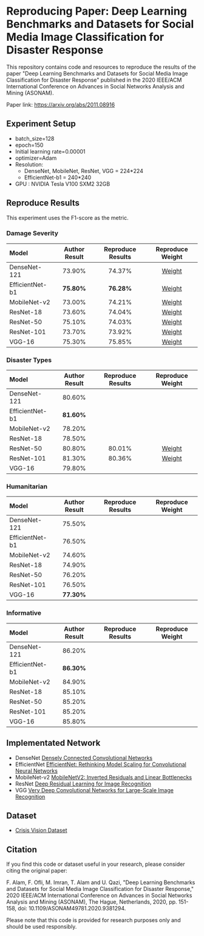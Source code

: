 # Reproducing Paper: Deep Learning Benchmarks and Datasets for Social Media Image Classification for Disaster Response

This repository contains code and resources to reproduce the results of the paper "Deep Learning Benchmarks and Datasets for Social Media Image Classification for Disaster Response" published in the 2020 IEEE/ACM International Conference on Advances in Social Networks Analysis and Mining (ASONAM).

Paper link: https://arxiv.org/abs/2011.08916

## Experiment Setup
* batch_size=128
* epoch=150
* Initial learning rate=0.00001
* optimizer=Adam
* Resolution:
  * DenseNet, MobileNet, ResNet, VGG = 224*224
  * EfficientNet-b1 = 240*240
* GPU : NVIDIA Tesla V100 SXM2 32GB

## Reproduce Results
This experiment uses the F1-score as the metric.
### Damage Severity
| Model | Author Result | Reproduce Results | Reproduce Weight |
| :--- | :---: | :---: | :---: |
| DenseNet-121 | 73.90% | 74.37% | [Weight](https://drive.google.com/file/d/1835HD82jzrExkVvtOv4zQ1HsqNVwZ_qq/view?usp=drive_link) |
| EfficientNet-b1 | **75.80%** | **76.28%** | [Weight](https://drive.google.com/file/d/177g_Cd9WTFJWcLkeKyz5oaGFAO1jZBlG/view?usp=drive_link) |
| MobileNet-v2 | 73.00% | 74.21% | [Weight](https://drive.google.com/file/d/17QBTqFKYuIpNYwfBW7NMaHkqtzszqCaT/view?usp=drive_link) |
| ResNet-18 | 73.60% | 74.04% | [Weight](https://drive.google.com/file/d/185Q999Qtx5bNYVd4U0hXdjlkL8TxZ8tL/view?usp=drive_link) |
| ResNet-50 | 75.10% | 74.03% | [Weight](https://drive.google.com/file/d/13OnkaqVtt4-iionca2wc64-SH2VBhW9F/view?usp=drive_link) |
| ResNet-101 | 73.70% | 73.92% | [Weight](https://drive.google.com/file/d/13TRGfziVfk3gaAMkpxuAvDHazSVtzSNu/view?usp=drive_link) |
| VGG-16 | 75.30% | 75.85% | [Weight](https://drive.google.com/file/d/184EGAcoR-JbA0M38vPq1rqDBTaUUjquu/view?usp=drive_link) |

### Disaster Types
| Model | Author Result | Reproduce Results | Reproduce Weight |
| :--- | :---: | :---: | :---: |
| DenseNet-121 | 80.60% |  |  |
| EfficientNet-b1 | **81.60%** |  |  |
| MobileNet-v2 | 78.20% |  |  |
| ResNet-18 | 78.50% |  |  |
| ResNet-50 | 80.80% | 80.01% | [Weight](https://drive.google.com/file/d/14D9qep_uEVkK_3fKS4SFdVo3JvRKw-TU/view?usp=drive_link) |
| ResNet-101 | 81.30% | 80.36% | [Weight](https://drive.google.com/file/d/149QLdx6IzY8VQad4vwLU2clvM5wSS0R2/view?usp=drive_link) |
| VGG-16 | 79.80% |  |  |

### Humanitarian
| Model | Author Result | Reproduce Results | Reproduce Weight |
| :--- | :---: | :---: | :---: |
| DenseNet-121 | 75.50% |  |  |
| EfficientNet-b1 | 76.50% |  |  |
| MobileNet-v2 | 74.60% |  |  |
| ResNet-18 | 74.90% |  |  |
| ResNet-50 | 76.20% |  |  |
| ResNet-101 | 76.50% |  |  |
| VGG-16 | **77.30%** |  |  |

### Informative
| Model | Author Result | Reproduce Results | Reproduce Weight |
| :--- | :---: | :---: | :---: |
| DenseNet-121 | 86.20% |  |  |
| EfficientNet-b1 | **86.30%** |  |  |
| MobileNet-v2 | 84.90% |  |  |
| ResNet-18 | 85.10% |  |  |
| ResNet-50 | 85.20% |  |  |
| ResNet-101 | 85.20% |  |  |
| VGG-16 | 85.80% |  |  |

## Implementated Network
* DenseNet      [Densely Connected Convolutional Networks](https://arxiv.org/abs/1608.06993v5)
* EfficientNet  [EfficientNet: Rethinking Model Scaling for Convolutional Neural Networks](https://arxiv.org/abs/1905.11946)
* MobileNet-v2  [MobileNetV2: Inverted Residuals and Linear Bottlenecks](https://arxiv.org/abs/1801.04381)
* ResNet        [Deep Residual Learning for Image Recognition](https://arxiv.org/abs/1512.03385v1)
* VGG           [Very Deep Convolutional Networks for Large-Scale Image Recognition](https://arxiv.org/abs/1409.1556v6)

## Dataset
* [Crisis Vision Dataset](https://crisisnlp.qcri.org/crisis-image-datasets-asonam20)

## Citation
If you find this code or dataset useful in your research, please consider citing the original paper:

F. Alam, F. Ofli, M. Imran, T. Alam and U. Qazi, "Deep Learning Benchmarks and Datasets for Social Media Image Classification for Disaster Response," 2020 IEEE/ACM International Conference on Advances in Social Networks Analysis and Mining (ASONAM), The Hague, Netherlands, 2020, pp. 151-158, doi: 10.1109/ASONAM49781.2020.9381294.

Please note that this code is provided for research purposes only and should be used responsibly.
